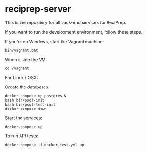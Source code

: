 # reciprep-server

This is the repository for all back-end services for ReciPrep.

If you want to run the development environment, follow these steps.

If you're on Windows, start the Vagrant machine:
```
bin/vagrant.bat
```

When inside the VM:
```
cd /vagrant
```

For Linux / OSX:

Create the databases:
```
docker-compose up postgres &
bash bin/psql-init
bash bin/psql-test-init
docker-compose down
```

Start the services:
```
docker-compose up
```

To run API tests:
```
docker-compose -f docker-test.yml up
```
